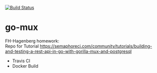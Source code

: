 [![Build Status](https://travis-ci.com/rentaprogrammer/go-mux.svg?branch=main)](https://travis-ci.com/rentaprogrammer/go-mux)
# go-mux

FH-Hagenberg homework:  
Repo for Tutorial https://semaphoreci.com/community/tutorials/building-and-testing-a-rest-api-in-go-with-gorilla-mux-and-postgresql
+ Travis CI
+ Docker Build

